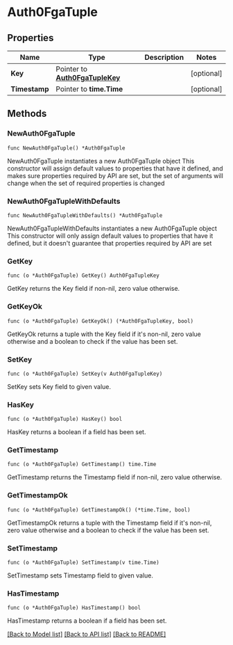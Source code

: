 # Auth0FgaTuple

## Properties

Name | Type | Description | Notes
------------ | ------------- | ------------- | -------------
**Key** | Pointer to [**Auth0FgaTupleKey**](Auth0FgaTupleKey.md) |  | [optional] 
**Timestamp** | Pointer to **time.Time** |  | [optional] 

## Methods

### NewAuth0FgaTuple

`func NewAuth0FgaTuple() *Auth0FgaTuple`

NewAuth0FgaTuple instantiates a new Auth0FgaTuple object
This constructor will assign default values to properties that have it defined,
and makes sure properties required by API are set, but the set of arguments
will change when the set of required properties is changed

### NewAuth0FgaTupleWithDefaults

`func NewAuth0FgaTupleWithDefaults() *Auth0FgaTuple`

NewAuth0FgaTupleWithDefaults instantiates a new Auth0FgaTuple object
This constructor will only assign default values to properties that have it defined,
but it doesn't guarantee that properties required by API are set

### GetKey

`func (o *Auth0FgaTuple) GetKey() Auth0FgaTupleKey`

GetKey returns the Key field if non-nil, zero value otherwise.

### GetKeyOk

`func (o *Auth0FgaTuple) GetKeyOk() (*Auth0FgaTupleKey, bool)`

GetKeyOk returns a tuple with the Key field if it's non-nil, zero value otherwise
and a boolean to check if the value has been set.

### SetKey

`func (o *Auth0FgaTuple) SetKey(v Auth0FgaTupleKey)`

SetKey sets Key field to given value.

### HasKey

`func (o *Auth0FgaTuple) HasKey() bool`

HasKey returns a boolean if a field has been set.

### GetTimestamp

`func (o *Auth0FgaTuple) GetTimestamp() time.Time`

GetTimestamp returns the Timestamp field if non-nil, zero value otherwise.

### GetTimestampOk

`func (o *Auth0FgaTuple) GetTimestampOk() (*time.Time, bool)`

GetTimestampOk returns a tuple with the Timestamp field if it's non-nil, zero value otherwise
and a boolean to check if the value has been set.

### SetTimestamp

`func (o *Auth0FgaTuple) SetTimestamp(v time.Time)`

SetTimestamp sets Timestamp field to given value.

### HasTimestamp

`func (o *Auth0FgaTuple) HasTimestamp() bool`

HasTimestamp returns a boolean if a field has been set.


[[Back to Model list]](../README.md#documentation-for-models) [[Back to API list]](../README.md#documentation-for-api-endpoints) [[Back to README]](../README.md)


